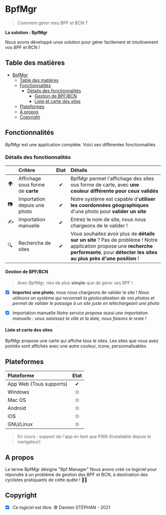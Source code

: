 # BpfMgr
> Comment gérer mes BPF et BCN ?


**La solution : BpfMgr**

Nous avons développé unse solution pour gérer facilement et intuitivement vos BPF et BCN !

## Table des matières
- [BpfMgr](#bpfmgr)
  - [Table des matières](#table-des-matières)
  - [Fonctionnalités](#fonctionnalités)
    - [Détails des fonctionnalités](#détails-des-fonctionnalités)
      - [Gestion de BPF/BCN](#gestion-de-bpfbcn)
      - [Liste et carte des sites](#liste-et-carte-des-sites)
  - [Plateformes](#plateformes)
  - [A propos](#a-propos)
  - [Copyright](#copyright)

## Fonctionnalités
BpfMgr est une application complète.
Voici ses différentes fonctionnalités

### Détails des fonctionnalités

| &nbsp; | Critère                           | Etat  | Détails                                                                                                                                                                                     |
| :----- | :-------------------------------- | :---: | :------------------------------------------------------------------------------------------------------------------------------------------------------------------------------------------ |
| 🌍      | Affichage sous forme de **carte** |   ✔   | BpfMgr permet l'affichage des sites ous forme de carte, avec **une couleur différente pour ceux validés**                                                                                   |
| 📷      | Importation depuis une photo      |   ✔   | Notre système est capable d'**utiliser les coordonnées géographiques** d'une photo pour **valider un site**                                                                                 |
| ✍      | Importation manuelle              |   ✔   | Entrez le nom de site, nous nous chargeons de le valider !                                                                                                                                  |
| 🔍      | Recherche de sites                |   ✔   | Vous souhaitez avoir plus de **détails sur un site** ? Pas de problème ! Notre application propose une **recherche performante**, pour **détecter les sites au plus près d'une position** ! |

#### Gestion de BPF/BCN
> Avec BpfMgr, rien de plus **simple** que de gérer ses BPF !

- [x] **Importez une photo**, nous nous chargeons de valider le site !
*Nous utilisons un système qui reconnait la géolocalisation de vos photos et permet de valider le passage à un site juste en téléchargeant une photo*

- [x] Importation manuelle
*Notre service propose aussi une importation manuelle : vous saisissez la ville et la date, nous faisons le reste !*

#### Liste et carte des sites
BpfMgr propose une carte qui affcihe tous le sites.
Les sites que vous avez pointés sont affichés avec une autre couleur, icone, personnalisables

## Plateformes
| Plateforme              | Etat  |
| :---------------------- | :---: |
| App Web (Tous supports) |   ✔   |
| Windows                 |   ⏲   |
| Mac OS                  |   ⏲   |
| Android                 |   ⏲   |
| iOS                     |   ⏲   |
| GNU/Linux               |   ⏲   |

> En cours : support de l'app en tant que PWA (Installable depuis le navigateur)

## A propos
Le terme BpfMgr désigne "Bpf Manager"
Nous avons créé ce logiciel pour répondre à un problème de gestion des BPF et BCN, à destination des cyclistes pratiquants de cette quête ! 🚴‍♂️

## Copyright
- [x] Ce logiciel est libre.
© Damien STÉPHAN - 2021
